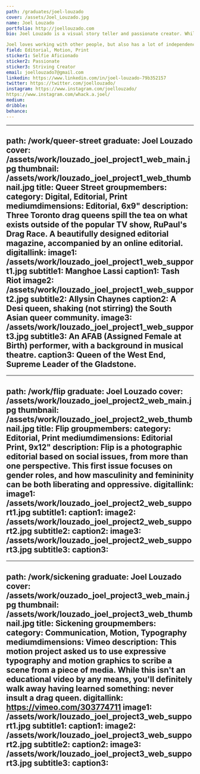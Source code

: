 ```yaml
---
path: /graduates/joel-louzado
cover: /assets/Joel_Louzado.jpg
name: Joel Louzado
portfolio: http://joellouzado.com
bio: Joel Louzado is a visual story teller and passionate creator. While he specializes in editorial design and art direction, he carries skills in photography, art/illustration, makeup, music, social media marketing, writing, management, and more. He is currently at FLARE, curating their online art direction and creating assets for daily articles and social media. 

Joel loves working with other people, but also has a lot of independence, constantly seeking to be unique. His initiative makes him a great leader, if he does say so himself. Hit him up for any and all of your creative needs, and/or an archive of Instagram pug videos.
field: Editorial, Motion, Print
sticker1: Selfie Aficionado
sticker2: Passionate
sticker3: Striving Creator
email: joellouzado7@gmail.com
linkedin: https://www.linkedin.com/in/joel-louzado-79b352157
twitter: https://twitter.com/joellouzado/
instagram: https://www.instagram.com/joellouzado/ 
https://www.instagram.com/whack.a.joel/
medium: 
dribble:
behance:
---
```


---
path: /work/queer-street
graduate: Joel Louzado
cover: /assets/work/louzado_joel_project1_web_main.jpg
thumbnail: /assets/work/louzado_joel_project1_web_thumbnail.jpg
title: Queer Street
groupmembers:
category: Digital, Editorial, Print
mediumdimensions: Editorial, 6x9"
description: Three Toronto drag queens spill the tea on what exists outside of the popular TV show, RuPaul's Drag Race. A beautifully designed editorial magazine, accompanied by an online editorial.
digitallink:
image1: /assets/work/louzado_joel_project1_web_support1.jpg
subtitle1: Manghoe Lassi
caption1: Tash Riot
image2: /assets/work/louzado_joel_project1_web_support2.jpg
subtitle2: Allysin Chaynes
caption2: A Desi queen, shaking (not stirring) the South Asian queer community.
image3: /assets/work/louzado_joel_project1_web_support3.jpg
subtitle3: An AFAB (Assigned Female at Birth) performer, with a background in musical theatre.
caption3: Queen of the West End, Supreme Leader of the Gladstone.
---

---
path: /work/flip
graduate: Joel Louzado
cover: /assets/work/louzado_joel_project2_web_main.jpg
thumbnail: /assets/work/louzado_joel_project2_web_thumbnail.jpg
title: Flip 
groupmembers:
category: Editorial, Print
mediumdimensions: Editorial Print, 9x12"
description: Flip is a photographic editorial based on social issues, from more than one perspective. This first issue focuses on gender roles, and how masculinity and femininity can be both liberating and oppressive.
digitallink:
image1: /assets/work/louzado_joel_project2_web_support1.jpg
subtitle1:
caption1:
image2: /assets/work/louzado_joel_project2_web_support2.jpg
subtitle2:
caption2:
image3: /assets/work/louzado_joel_project2_web_support3.jpg
subtitle3:
caption3:
---

---
path: /work/sickening
graduate: Joel Louzado
cover: /assets/work/ouzado_joel_project3_web_main.jpg
thumbnail: /assets/work/louzado_joel_project3_web_thumbnail.jpg
title: Sickening
groupmembers:
category: Communication, Motion, Typography
mediumdimensions: Vimeo
description: This motion project asked us to use expressive typography and motion graphics to scribe a scene from a piece of media. While this isn't an educational video by any means, you'll definitely walk away having learned something: never insult a drag queen.
digitallink: https://vimeo.com/303774711
image1: /assets/work/louzado_joel_project3_web_support1.jpg
subtitle1:
caption1:
image2: /assets/work/louzado_joel_project3_web_support2.jpg
subtitle2:
caption2:
image3: /assets/work/louzado_joel_project3_web_support3.jpg
subtitle3:
caption3:
---

